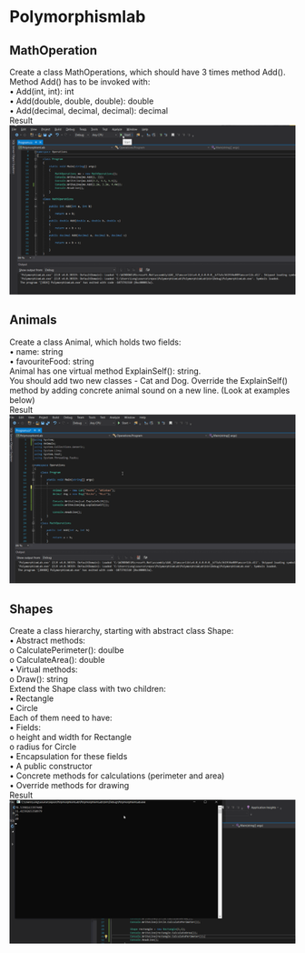 # Polymorphismlab
## MathOperation
Create a class MathOperations, which should have 3 times method Add(). Method Add() has to be invoked with:</br>
•	Add(int, int): int</br>
•	Add(double, double, double): double</br>
•	Add(decimal, decimal, decimal): decimal</br>
Result
![TestOperation](./img/TestOperations.gif "Logo Operation 1")
## Animals
Create a class Animal, which holds two fields:</br>
•	name: string</br>
•	favouriteFood: string</br>
Animal has one virtual method ExplainSelf(): string.</br>
You should add two new classes - Cat and Dog. Override the ExplainSelf() method by adding concrete animal sound on a new line. (Look at examples below) </br>
Result</br>
![TestAnimals](./img/TestAnimals.gif "Logo Animals 1")
## Shapes
Create a class hierarchy, starting with abstract class Shape:</br>
•	Abstract methods:</br>
o	CalculatePerimeter(): doulbe</br>
o	CalculateArea(): double</br>
•	Virtual methods:</br>
o	Draw(): string</br>
Extend the Shape class with two children:</br>
•	Rectangle</br>
•	Circle</br>
Each of them need to have: </br>
•	Fields: </br>
o	height and width for Rectangle</br>
o	radius for Circle</br>
•	Encapsulation for these fields</br>
•	A public constructor </br>
•	Concrete methods for calculations (perimeter and area)</br>
•	Override methods for drawing </br>
Result</br>
![TestShapes](./img/TestShape.gif "Logo Shape 1")
